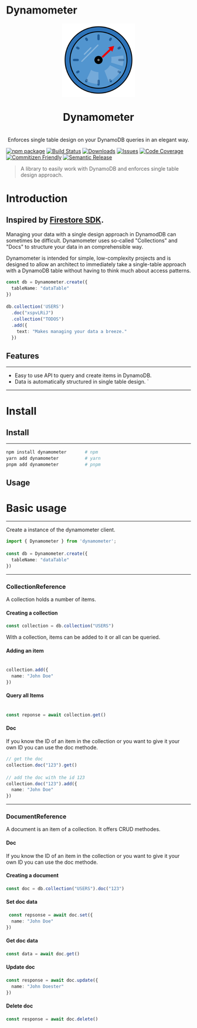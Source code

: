 # Dynamometer
<p align="center">
  <img src="logo.svg" width="200px" align="center" alt="Dynamometer logo" />
  <h1 align="center">Dynamometer</h1>
  <p align="center">
    <br/>
    Enforces single table design on your DynamoDB queries in an elegant way.  
  </p>
</p>

[![npm package][npm-img]][npm-url]
[![Build Status][build-img]][build-url]
[![Downloads][downloads-img]][downloads-url]
[![Issues][issues-img]][issues-url]
[![Code Coverage][codecov-img]][codecov-url]
[![Commitizen Friendly][commitizen-img]][commitizen-url]
[![Semantic Release][semantic-release-img]][semantic-release-url]

> A library to easily work with DynamoDB and enforces single table design approach.

# Introduction

Inspired by [Firestore SDK](https://firebase.google.com/docs/firestore).
---
Managing your data with a single design approach in DynamodDB can sometimes be difficult. Dynamometer uses so-called "Collections" and "Docs" to structure your data in an comprehensible way.

Dynamometer is intended for simple, low-complexity projects and is designed to allow an architect to immediately take a
single-table approach with a DynamoDB table without having to think much about access patterns.

```ts
const db = Dynamometer.create({
  tableName: "dataTable"
})

db.collection('USERS')
  .doc("xspvLRiJ")
  .collection("TODOS")
  .add({
    text: "Makes managing your data a breeze."
  })

```

## Features
---

- Easy to use API to query and create items in DynamoDB.
- Data is automatically structured in single table design.
  `

---
# Install

## Install
---

```bash
npm install dynamometer       # npm
yarn add dynamometer          # yarn
pnpm add dynamometer          # pnpm
```

## Usage
# Basic usage

---

Create a instance of the dynamometer client.

```ts
import { Dynamometer } from 'dynamometer';

const db = Dynamometer.create({
  tableName: "dataTable"
})
```

---

### CollectionReference

A collection holds a number of items.

#### Creating a collection

```ts
const collection = db.collection("USERS")
```

With a collection, items can be added to it or all can be queried.

#### Adding  an item

```ts

collection.add({
  name: "John Doe"
})

```

#### Query all Items

```ts

const reponse = await collection.get()

```

#### Doc

If you know the ID of an item in the collection or you want to give it your own ID you can use the doc methode.

```ts
// get the doc
collection.doc("123").get()

// add the doc with the id 123
collection.doc("123").add({
  name: "John Doe"
})
```

---

### DocumentReference

A document is an item of a collection. It offers CRUD methodes.

#### Doc

If you know the ID of an item in the collection or you want to give it your own ID you can use the doc methode.

#### Creating a document

```ts
const doc = db.collection("USERS").doc("123")
```

#### Set doc data

```ts
 const repsonse = await doc.set({
  name: "John Doe"
})
```

#### Get doc data

```ts
const data = await doc.get()
```

#### Update doc

```ts
const response = await doc.update({
  name: "John Doester"
})
```

#### Delete doc

```ts
const response = await doc.delete()
```

[build-img]:https://github.com/AndreasCaldewei/dynamometer/actions/workflows/release.yml/badge.svg

[build-url]:https://github.com/AndreasCaldewei/dynamometer/actions/workflows/release.yml

[downloads-img]:https://img.shields.io/npm/dt/dynamometer

[downloads-url]:https://www.npmtrends.com/dynamometer

[npm-img]:https://img.shields.io/npm/v/dynamometer

[npm-url]:https://www.npmjs.com/package/dynamometer

[issues-img]:https://img.shields.io/github/issues/AndreasCaldewei/dynamometer

[issues-url]:https://github.com/AndreasCaldewei/dynamometer/issues

[codecov-img]:https://codecov.io/gh/AndreasCaldewei/dynamometer/branch/main/graph/badge.svg

[codecov-url]:https://codecov.io/gh/AndreasCaldewei/dynamometer

[semantic-release-img]:https://img.shields.io/badge/%20%20%F0%9F%93%A6%F0%9F%9A%80-semantic--release-e10079.svg

[semantic-release-url]:https://github.com/semantic-release/semantic-release

[commitizen-url]:http://commitizen.github.io/cz-cli/


[commitizen-img]:https://img.shields.io/badge/commitizen-friendly-brightgreen.svg



